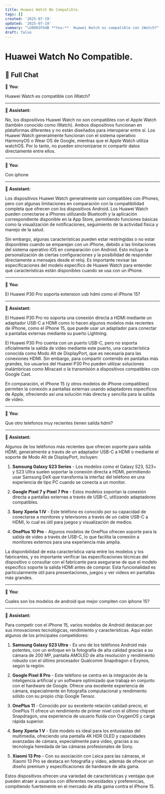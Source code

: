 ```yaml
---
title: Huawei Watch No Compatible.
tags: []
created: '2025-07-19'
updated: '2025-07-19'
summary: "\U0001F64B **You:**  Huawei Watch es compatible con iWatch?"
draft: false
---
```


# Huawei Watch No Compatible.

## 🧠 Full Chat

🙋 **You:**

Huawei Watch es compatible con iWatch?

---

🤖 **Assistant:**

No, los dispositivos Huawei Watch no son compatibles con el Apple Watch (también conocido como iWatch). Ambos dispositivos funcionan en plataformas diferentes y no están diseñados para interoperar entre sí. Los Huawei Watch generalmente funcionan con el sistema operativo HarmonyOS o Wear OS de Google, mientras que el Apple Watch utiliza watchOS. Por lo tanto, no pueden sincronizarse ni compartir datos directamente entre ellos.

---

🙋 **You:**

Con iphone

---

🤖 **Assistant:**

Los dispositivos Huawei Watch generalmente son compatibles con iPhones, pero con algunas limitaciones en comparación con la compatibilidad completa que ofrecen con los dispositivos Android. Los Huawei Watch pueden conectarse a iPhones utilizando Bluetooth y la aplicación correspondiente disponible en la App Store, permitiendo funciones básicas como la visualización de notificaciones, seguimiento de la actividad física y manejo de la salud.

Sin embargo, algunas características pueden estar restringidas o no estar disponibles cuando se emparejan con un iPhone, debido a las limitaciones del sistema operativo iOS en comparación con Android. Esto incluye la personalización de ciertas configuraciones y la posibilidad de responder directamente a mensajes desde el reloj. Es importante revisar las especificaciones del modelo específico de Huawei Watch para entender qué características están disponibles cuando se usa con un iPhone.

---

🙋 **You:**

El Huawei P30 Pro soporta extension usb hdmi como el iPhone 15?

---

🤖 **Assistant:**

El Huawei P30 Pro no soporta una conexión directa a HDMI mediante un adaptador USB-C a HDMI como lo hacen algunos modelos más recientes de iPhone, como el iPhone 15, que puede usar un adaptador para conectar a pantallas externas mediante su puerto Lightning.

El Huawei P30 Pro cuenta con un puerto USB-C, pero no soporta oficialmente la salida de video mediante este puerto, una característica conocida como Modo Alt de DisplayPort, que es necesaria para las conexiones HDMI. Sin embargo, para compartir contenido en pantallas más grandes, los usuarios del Huawei P30 Pro pueden utilizar soluciones inalámbricas como Miracast o la transmisión a dispositivos compatibles con Google Cast.

En comparación, el iPhone 15 (y otros modelos de iPhone compatibles) permiten la conexión a pantallas externas usando adaptadores específicos de Apple, ofreciendo así una solución más directa y sencilla para la salida de video.

---

🙋 **You:**

Que otro telefonos muy recientes tienen salida hdmi?

---

🤖 **Assistant:**

Algunos de los teléfonos más recientes que ofrecen soporte para salida HDMI, generalmente a través de un adaptador USB-C a HDMI o mediante el soporte de Modo Alt de DisplayPort, incluyen:

1. **Samsung Galaxy S23 Series** - Los modelos como el Galaxy S23, S23+ y S23 Ultra suelen soportar la conexión directa a HDMI, permitiendo usar Samsung DeX que transforma la interfaz del teléfono en una experiencia de tipo PC cuando se conecta a un monitor.

2. **Google Pixel 7 y Pixel 7 Pro** - Estos modelos soportan la conexión directa a pantallas externas a través de USB-C, utilizando adaptadores compatibles.

3. **Sony Xperia 1 IV** - Este teléfono es conocido por su capacidad de conectarse a monitores y televisores a través de un cable USB-C a HDMI, lo cual es útil para juegos y visualización de medios.

4. **OnePlus 10 Pro** - Algunos modelos de OnePlus ofrecen soporte para la salida de video a través de USB-C, lo que facilita la conexión a monitores externos para una experiencia más amplia.

La disponibilidad de esta característica varía entre los modelos y los fabricantes, y es importante verificar las especificaciones técnicas del dispositivo o consultar con el fabricante para asegurarse de que el modelo específico soporte la salida HDMI antes de comprar. Esta funcionalidad es particularmente útil para presentaciones, juegos y ver videos en pantallas más grandes.

---

🙋 **You:**

Cuales son los modelos de android que mejor compiten con iphone 15?

---

🤖 **Assistant:**

Para competir con el iPhone 15, varios modelos de Android destacan por sus innovaciones tecnológicas, rendimiento y características. Aquí están algunos de los principales competidores:

1. **Samsung Galaxy S23 Ultra** - Es uno de los teléfonos Android más potentes, con un enfoque en la fotografía de alta calidad gracias a su cámara de 200 MP, pantalla AMOLED de alta resolución y rendimiento robusto con el último procesador Qualcomm Snapdragon o Exynos, según la región.

2. **Google Pixel 8 Pro** - Este teléfono se centra en la integración de la inteligencia artificial y un software optimizado que trabaja en conjunto con el hardware de Google. Ofrece una excelente experiencia de cámara, especialmente en fotografía computacional y rendimiento sólido con su propio chip Google Tensor.

3. **OnePlus 11** - Conocido por su excelente relación calidad-precio, el OnePlus 11 ofrece un rendimiento de primer nivel con el último chipset Snapdragon, una experiencia de usuario fluida con OxygenOS y carga rápida superior.

4. **Sony Xperia 1 V** - Este modelo es ideal para los entusiastas del multimedia, ofreciendo una pantalla 4K HDR OLED y capacidades avanzadas de cámara, especialmente para video, gracias a su tecnología heredada de las cámaras profesionales de Sony.

5. **Xiaomi 13 Pro** - Con su asociación con Leica para las cámaras, el Xiaomi 13 Pro se destaca en fotografía y video, además de ofrecer un diseño premium y especificaciones de hardware de alta gama.

Estos dispositivos ofrecen una variedad de características y ventajas que pueden atraer a usuarios con diferentes necesidades y preferencias, compitiendo fuertemente en el mercado de alta gama contra el iPhone 15.